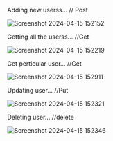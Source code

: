Adding new userss...
// Post

![Screenshot 2024-04-15 152152](https://github.com/DishaSachdeva-02/mongo/assets/127543878/7e58251f-5958-4187-80f1-27b7aea9518e)


Getting all the userss...
//Get

![Screenshot 2024-04-15 152219](https://github.com/DishaSachdeva-02/mongo/assets/127543878/2fcfe7d9-c8c8-4d6a-b413-e78f633825c3)


Get perticular user...
//Get

![Screenshot 2024-04-15 152911](https://github.com/DishaSachdeva-02/mongo/assets/127543878/cc91d6b7-6145-40d2-bfde-51f79d81763e)


Updating user...
//Put

![Screenshot 2024-04-15 152321](https://github.com/DishaSachdeva-02/mongo/assets/127543878/df2ad0a2-44b3-44a3-a442-f913e3628b11)


Deleting user...
//delete


![Screenshot 2024-04-15 152346](https://github.com/DishaSachdeva-02/mongo/assets/127543878/c4edfd0f-da47-4c63-a246-493edb917cb9)

